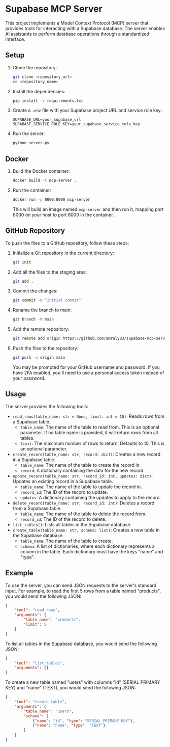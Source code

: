 # Supabase MCP Server

This project implements a Model Context Protocol (MCP) server that provides tools for interacting with a Supabase database. The server enables AI assistants to perform database operations through a standardized interface.

## Setup

1.  Clone the repository:

    ```bash
    git clone <repository_url>
    cd <repository_name>
    ```

2.  Install the dependencies:

    ```bash
    pip install -r requirements.txt
    ```

3.  Create a `.env` file with your Supabase project URL and service role key:

    ```
    SUPABASE_URL=your_supabase_url
    SUPABASE_SERVICE_ROLE_KEY=your_supabase_service_role_key
    ```

4.  Run the server:

    ```bash
    python server.py
    ```

## Docker

1.  Build the Docker container:

    ```bash
    docker build -t mcp-server .
    ```

2.  Run the container:

    ```bash
    docker run -p 8000:8000 mcp-server
    ```

    This will build an image named `mcp-server` and then run it, mapping port 8000 on your host to port 8000 in the container.

## GitHub Repository

To push the files to a GitHub repository, follow these steps:

1.  Initialize a Git repository in the current directory:

    ```bash
    git init
    ```

2.  Add all the files to the staging area:

    ```bash
    git add .
    ```

3.  Commit the changes:

    ```bash
    git commit -m "Initial commit"
    ```

4.  Rename the branch to main:

    ```bash
    git branch -M main
    ```

5.  Add the remote repository:

    ```bash
    git remote add origin https://github.com/amraly83/supabase-mcp-server.git
    ```

6.  Push the files to the repository:

    ```bash
    git push -u origin main
    ```

    You may be prompted for your GitHub username and password. If you have 2FA enabled, you'll need to use a personal access token instead of your password.

## Usage

The server provides the following tools:

-   `read_rows(table_name: str = None, limit: int = 10)`: Reads rows from a Supabase table.
    -   `table_name`: The name of the table to read from. This is an optional parameter. If no table name is provided, it will return rows from all tables.
    -   `limit`: The maximum number of rows to return. Defaults to 10. This is an optional parameter.
-   `create_record(table_name: str, record: dict)`: Creates a new record in a Supabase table.
    -   `table_name`: The name of the table to create the record in.
    -   `record`: A dictionary containing the data for the new record.
-   `update_record(table_name: str, record_id: int, updates: dict)`: Updates an existing record in a Supabase table.
    -   `table_name`: The name of the table to update the record in.
    -   `record_id`: The ID of the record to update.
    -   `updates`: A dictionary containing the updates to apply to the record.
-   `delete_record(table_name: str, record_id: int)`: Deletes a record from a Supabase table.
    -   `table_name`: The name of the table to delete the record from.
    -   `record_id`: The ID of the record to delete.
-   `list_tables()`: Lists all tables in the Supabase database.
-   `create_table(table_name: str, schema: list)`: Creates a new table in the Supabase database.
    -   `table_name`: The name of the table to create.
    -   `schema`: A list of dictionaries, where each dictionary represents a column in the table. Each dictionary must have the keys "name" and "type".

## Example

To use the server, you can send JSON requests to the server's standard input. For example, to read the first 5 rows from a table named "products", you would send the following JSON:

```json
{
    "tool": "read_rows",
    "arguments": {
        "table_name": "products",
        "limit": 5
    }
}
```

To list all tables in the Supabase database, you would send the following JSON:

```json
{
    "tool": "list_tables",
    "arguments": {}
}
```

To create a new table named "users" with columns "id" (SERIAL PRIMARY KEY) and "name" (TEXT), you would send the following JSON:

```json
{
    "tool": "create_table",
    "arguments": {
        "table_name": "users",
        "schema": [
            {"name": "id", "type": "SERIAL PRIMARY KEY"},
            {"name": "name", "type": "TEXT"}
        ]
    }
}
